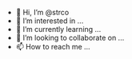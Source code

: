 - 👋 Hi, I’m @strco
- 👀 I’m interested in ...
- 🌱 I’m currently learning ...
- 💞️ I’m looking to collaborate on ...
- 📫 How to reach me ...

<!---
strco/strco is a ✨ special ✨ repository because its `README.md` (this file) appears on your GitHub profile.
You can click the Preview link to take a look at your changes.
--->
